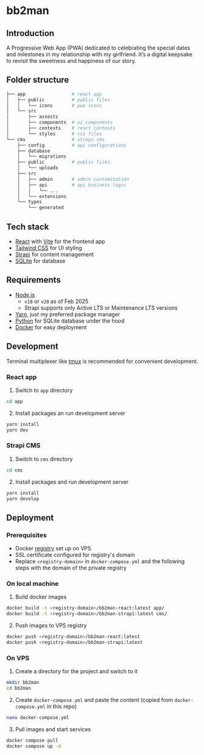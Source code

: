 # bb2man

## Introduction

A Progressive Web App (PWA) dedicated to celebrating the special dates and milestones in my relationship with my girlfriend. It’s a digital keepsake to revisit the sweetness and happiness of our story.

## Folder structure

```bash
├── app                 # react app
│   ├── public          # public files
│   │   └── icons       # pwa icons
│   └── src
│       ├── assests
│       ├── components  # ui components
│       ├── contexts    # react contexts
│       └── styles      # css files
└── cms                 # strapi cms
    ├── config          # api configurations
    ├── database
    │   └── migrations
    ├── public          # public files
    │   └── uploads
    ├── src
    │   ├── admin       # admin customization
    │   ├── api         # api business logic
    │   │   └── ...
    │   └── extensions
    └── types
        └── generated
```

## Tech stack

- [React](https://react.dev/) with [Vite](https://vite.dev/) for the frontend app
- [Tailwind CSS](https://tailwindcss.com/) for UI styling
- [Strapi](https://strapi.io/) for content management
- [SQLite](https://www.sqlite.org/) for database

## Requirements

- [Node.js](https://nodejs.org/)
    - `v18` or `v20` as of Feb 2025
    - Strapi supports only Active LTS or Maintenance LTS versions
- [Yarn](https://yarnpkg.com/), just my preferred package manager
- [Python](https://www.python.org/) for SQLite database under the hood
- [Docker](https://www.docker.com/) for easy deployment

## Development

Terminal multiplexer like [tmux](https://github.com/tmux/tmux/wiki) is recommended for convenient development.

### React app

1. Switch to `app` directory
```bash
cd app
```

2. Install packages an run development server
```bash
yarn install
yarn dev
```

### Strapi CMS

1. Switch to `cms` directory
```bash
cd cms
```

2. Install packages and run development server
```bash
yarn install
yarn develop
```

## Deployment

### Prerequisites

- Docker [registry](https://hub.docker.com/_/registry) set up on VPS
- SSL certificate configured for registry's domain
- Replace `<registry-domain>` in `docker-compose.yml` and the following steps with the domain of the private registry

### On local machine

1. Build docker images
```bash
docker build -t <registry-domain>/bb2man-react:latest app/
docker build -t <registry-domain>/bb2man-strapi:latest cms/
```

2. Push images to VPS registry
```bash
docker push <registry-domain>/bb2man-react:latest
docker push <registry-domain>/bb2man-strapi:latest
```

### On VPS

1. Create a directory for the project and switch to it
```bash
mkdir bb2man
cd bb2man
```

2. Create `docker-compose.yml` and paste the content (copied from `docker-compose.yml` in this repo)
```bash
nano docker-compose.yml
```

3. Pull images and start services
```bash
docker compose pull
docker compose up -d
```
